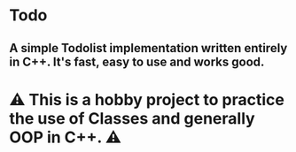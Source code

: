 # Todo

A simple Todolist implementation written entirely in C++.
It's fast, easy to use and works good.
---
# :warning: This is a hobby project to practice the use of Classes and generally OOP in C++. :warning:
